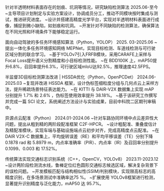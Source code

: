 针对半透明材料表面存在的划痕、坑洞等情况，研究缺陷检测算法                            2025.06-至今
~主导项目计划制定与实验方案设计，协调成员分工，推动不同模块按时集成与测试，推进研究进度。
~设计并搭建高精度光学平台，实现对半透明材料表面进行成像，捕捉到微小缺陷，如划痕和坑洞。
~开发针对不同缺陷的检测算法，确保算法在不同光照和环境条件下能够稳定运行。

面向自动驾驶的多任务环境感知算法（Python，YOLOP）                                 2025. 03-2025.06
~提出一体化多任务环境感知网络 MEPNet，实现目标检测、车道线检测与可行驶区域分割的联合学习。
~基于YOLOv7引入FRFB模块，采用CARAFE上采样与Focal Loss提升语义分割精度和小目标检测性能。
~在 BDD100K 上，mAP50提升6.8%，召回率提升6.3%，可行驶区域mIoU达92.5%，推理速度42.5FPS。

半监督3D目标检测算法改进 | HSSDA优化（Python，OpenPCDet）                       2024.06-2025.03
~复现并改进 HSSDA 框架，设计伪标签细粒度分组与几何点云上采样方法，提升稀疏场景特征表达能力。
~在 KITTI 与 DAIR-V2X 数据集上实现 mAP 分别提升 1.7% 和 2.6% ，伪标签使用效率提升 38.18%。
~基于该研究工作撰写并完成一篇 SCI 论文，系统阐述方法设计与实验成果，目前中科院二区期刊审稿中。

异源点云配准（Python）                                                             2024.01-2024.06
~针对车路协同环境中点云差异性大问题，提出从粗到精的两阶段配准框架 C2F-HPCR。
~设计粗配准、重叠度估计及精配准模块，实现车端与基础设施端点云初步对齐，完成高精度点云配准。
~在 DAIR V2X-C 数据集上，平均旋转误差（RE）和平均平移误差（TE）分别下降 0.1878 rad 和 5.8979 m，内点率准确率（PIR）、内点率（IR）及召回率分别提升 0.1099、0.003 和 17.52%。

传统算法实现交通标志识别系统（C++，OpenCV，YOLOv8）                             2023.11-2023.12
~设计两阶段检测流水线，鲁棒定位红色圆形交通标志候选区域，解决复杂背景下的误检问题。
~开发模板匹配与结构相似性(SSIM)判别模块，实现限高标志的高精度识别，在多场景测试中准确率达75 %。
~扩展使用 YOLOv8框架进行检测，显著提升识别精度与泛化能力，mAP50 达 95.7%。
